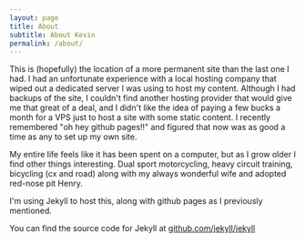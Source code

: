 ```yaml
---
layout: page
title: About
subtitle: About Kevin 
permalink: /about/
---
```


This is (hopefully) the location of a more permanent site than the last one I had. I had an unfortunate experience with a local hosting company that wiped out a dedicated server I was using to host my content. Although I had backups of the site, I couldn't find another hosting provider that would give me that great of a deal, and I didn't like the idea of paying a few bucks a month for a VPS just to host a site with some static content. I recently remembered "oh hey github pages!!" and figured that now was as good a time as any to set up my own site. 

My entire life feels like it has been spent on a computer, but as I grow older I find other things interesting. Dual sport motorcycling, heavy circuit training, bicycling (cx and road) along with my always wonderful wife and adopted red-nose pit Henry. 

I'm using Jekyll to host this, along with github pages as I previously mentioned.

You can find the source code for Jekyll at [github.com/jekyll/jekyll](https://github.com/jekyll/jekyll)
